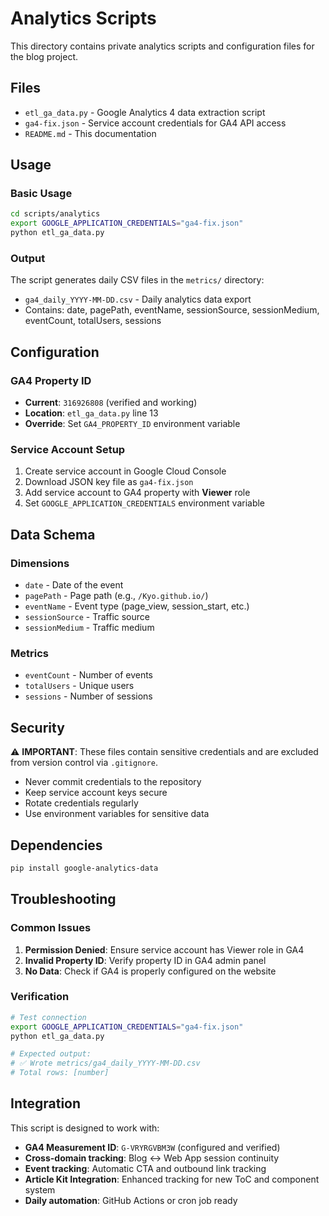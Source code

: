 # Analytics Scripts

This directory contains private analytics scripts and configuration files for the blog project.

## Files

- `etl_ga_data.py` - Google Analytics 4 data extraction script
- `ga4-fix.json` - Service account credentials for GA4 API access
- `README.md` - This documentation

## Usage

### Basic Usage

```bash
cd scripts/analytics
export GOOGLE_APPLICATION_CREDENTIALS="ga4-fix.json"
python etl_ga_data.py
```

### Output

The script generates daily CSV files in the `metrics/` directory:
- `ga4_daily_YYYY-MM-DD.csv` - Daily analytics data export
- Contains: date, pagePath, eventName, sessionSource, sessionMedium, eventCount, totalUsers, sessions

## Configuration

### GA4 Property ID
- **Current**: `316926808` (verified and working)
- **Location**: `etl_ga_data.py` line 13
- **Override**: Set `GA4_PROPERTY_ID` environment variable

### Service Account Setup
1. Create service account in Google Cloud Console
2. Download JSON key file as `ga4-fix.json`
3. Add service account to GA4 property with **Viewer** role
4. Set `GOOGLE_APPLICATION_CREDENTIALS` environment variable

## Data Schema

### Dimensions
- `date` - Date of the event
- `pagePath` - Page path (e.g., `/Kyo.github.io/`)
- `eventName` - Event type (page_view, session_start, etc.)
- `sessionSource` - Traffic source
- `sessionMedium` - Traffic medium

### Metrics
- `eventCount` - Number of events
- `totalUsers` - Unique users
- `sessions` - Number of sessions

## Security

⚠️ **IMPORTANT**: These files contain sensitive credentials and are excluded from version control via `.gitignore`.

- Never commit credentials to the repository
- Keep service account keys secure
- Rotate credentials regularly
- Use environment variables for sensitive data

## Dependencies

```bash
pip install google-analytics-data
```

## Troubleshooting

### Common Issues

1. **Permission Denied**: Ensure service account has Viewer role in GA4
2. **Invalid Property ID**: Verify property ID in GA4 admin panel
3. **No Data**: Check if GA4 is properly configured on the website

### Verification

```bash
# Test connection
export GOOGLE_APPLICATION_CREDENTIALS="ga4-fix.json"
python etl_ga_data.py

# Expected output:
# ✅ Wrote metrics/ga4_daily_YYYY-MM-DD.csv
# Total rows: [number]
```

## Integration

This script is designed to work with:
- **GA4 Measurement ID**: `G-VRYRGVBM3W` (configured and verified)
- **Cross-domain tracking**: Blog ↔ Web App session continuity
- **Event tracking**: Automatic CTA and outbound link tracking
- **Article Kit Integration**: Enhanced tracking for new ToC and component system
- **Daily automation**: GitHub Actions or cron job ready
